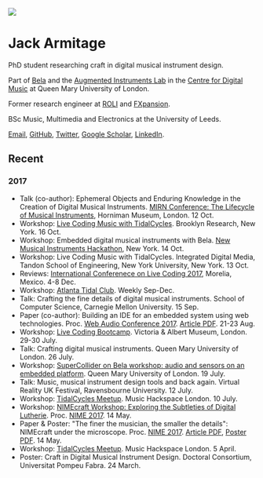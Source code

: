 ![](https://avatars0.githubusercontent.com/u/2885827?v=3&s=40)
# Jack Armitage

PhD student researching craft in digital musical instrument design.

Part of [Bela](http://bela.io) and the [Augmented Instruments Lab](http://instrumentslab.org) in the [Centre for Digital Music](http://c4dm.eecs.qmul.ac.uk) at Queen Mary University of London.

Former research engineer at [ROLI](http://roli.com) and [FXpansion](http://fxpansion.com).

BSc Music, Multimedia and Electronics at the University of Leeds.

[Email](mailto:jack@jackarmitage.com), [GitHub](http://github.com/jarmitage), [Twitter](http://twitter.com/jdkarmitage), [Google Scholar](https://scholar.google.com/citations?user=APvoBhUAAAAJ), [LinkedIn](https://www.linkedin.com/in/jackarmitage/).

## Recent

### 2017
- Talk (co-author): Ephemeral Objects and Enduring Knowledge in the Creation of Digital Musical Instruments. [MIRN Conference: The Lifecycle of Musical Instruments](https://mirn.org.uk/events/), Horniman Museum, London. 12 Oct.
- Workshop: [Live Coding Music with TidalCycles](https://livecoding.eventbrite.com/?aff=ja). Brooklyn Research, New York. 16 Oct.
- Workshop: Embedded digital musical instruments with Bela. [New Musical Instruments Hackathon](http://monthlymusichackathon.org/post/163742188892/new-musical-instruments-hackathon), New York. 14 Oct.
- Workshop: Live Coding Music with TidalCycles. Integrated Digital Media, Tandon School of Engineering, New York University, New York. 13 Oct.
- Reviews: [International Conferenece on Live Coding 2017](http://iclc.livecodenetwork.org/2017/), Morelia, Mexico. 4-8 Dec.
- Workshop: [Atlanta Tidal Club](https://tidalclub.github.io/atlanta). Weekly Sep-Dec.
- Talk: Crafting the fine details of digital musical instruments. School of Computer Science, Carnegie Mellon University. 15 Sep.
- Paper (co-author): Building an IDE for an embedded system using web technologies. Proc. [Web Audio Conference 2017](http://wac.eecs.qmul.ac.uk/). [Article PDF](http://eecs.qmul.ac.uk/~keno/45.pdf). 21-23 Aug.
- Workshop: [Live Coding Bootcamp](https://www.vam.ac.uk/event/pAOm6b3M/live-coding-bootcamp-july-2017). Victoria & Albert Museum, London. 29-30 July.
- Talk: Crafting digital musical instruments. Queen Mary University of London. 26 July.
- Workshop: [SuperCollider on Bela workshop: audio and sensors on an embedded platform](https://www.eventbrite.co.uk/e/supercollider-on-bela-workshop-audio-and-sensors-on-an-embedded-platform-tickets-35688190338#). Queen Mary University of London. 19 July.
- Talk: Music, musical instrument design tools and back again. Virtual Reality UK Festival, Ravensbourne University. 12 July.
- Workshop: [TidalCycles Meetup](http://musichackspace.org/events/meetup-tidalcycles-calum-gunn-2/). Music Hackspace London. 10 July.
- Workshop: [NIMEcraft Workshop: Exploring the Subtleties of Digital Lutherie](https://github.com/AugmentedInstrumentsLab/NIMEcraftWorkshop). Proc. [NIME 2017](http://nime2017.org). 14 May.
- Paper & Poster: "The finer the musician, the smaller the details": NIMEcraft under the microscope. Proc. [NIME 2017](http://nime2017.org). [Article PDF](https://github.com/jarmitage/jarmitage.github.io/raw/master/work/2017/2017_Armitage_NIMEcraft.pdf), [Poster PDF](https://github.com/jarmitage/jarmitage.github.io/raw/master/work/2017/2017_Armitage_NIMEcraft_Poster.pdf). 14 May.
- Workshop: [TidalCycles Meetup](http://musichackspace.org/events/music-hackspace-presents-first-london-tidalcycles-meetup/). Music Hackspace London. 5 April.
- Poster: Craft in Digital Musical Instrument Design. Doctoral Consortium, Universitat Pompeu Fabra. 24 March.
